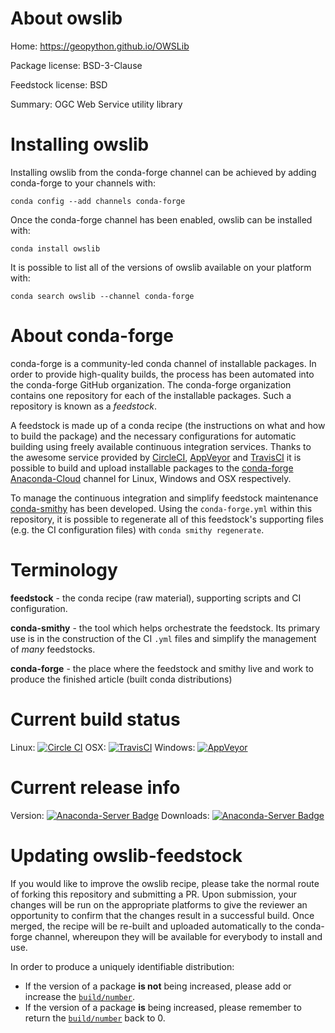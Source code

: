 About owslib
============

Home: https://geopython.github.io/OWSLib

Package license: BSD-3-Clause

Feedstock license: BSD

Summary: OGC Web Service utility library



Installing owslib
=================

Installing owslib from the conda-forge channel can be achieved by adding conda-forge to your channels with:

```
conda config --add channels conda-forge
```

Once the conda-forge channel has been enabled, owslib can be installed with:

```
conda install owslib
```

It is possible to list all of the versions of owslib available on your platform with:

```
conda search owslib --channel conda-forge
```


About conda-forge
=================

conda-forge is a community-led conda channel of installable packages.
In order to provide high-quality builds, the process has been automated into the
conda-forge GitHub organization. The conda-forge organization contains one repository 
for each of the installable packages. Such a repository is known as a *feedstock*.

A feedstock is made up of a conda recipe (the instructions on what and how to build
the package) and the necessary configurations for automatic building using freely
available continuous integration services. Thanks to the awesome service provided by
[CircleCI](https://circleci.com/), [AppVeyor](http://www.appveyor.com/)
and [TravisCI](https://travis-ci.org/) it is possible to build and upload installable
packages to the [conda-forge](https://anaconda.org/conda-forge)
[Anaconda-Cloud](http://docs.anaconda.org/) channel for Linux, Windows and OSX respectively.

To manage the continuous integration and simplify feedstock maintenance
[conda-smithy](http://github.com/conda-forge/conda-smithy) has been developed.
Using the ``conda-forge.yml`` within this repository, it is possible to regenerate all of
this feedstock's supporting files (e.g. the CI configuration files) with ``conda smithy regenerate``.


Terminology
===========

**feedstock** - the conda recipe (raw material), supporting scripts and CI configuration.

**conda-smithy** - the tool which helps orchestrate the feedstock.
                   Its primary use is in the construction of the CI ``.yml`` files
                   and simplify the management of *many* feedstocks.

**conda-forge** - the place where the feedstock and smithy live and work to
                  produce the finished article (built conda distributions)

Current build status
====================
Linux: [![Circle CI](https://circleci.com/gh/conda-forge/owslib-feedstock.svg?style=svg)](https://circleci.com/gh/conda-forge/owslib-feedstock)
OSX: [![TravisCI](https://travis-ci.org/conda-forge/owslib-feedstock.svg?branch=master)](https://travis-ci.org/conda-forge/owslib-feedstock) 
Windows: [![AppVeyor](https://ci.appveyor.com/api/projects/status/github/conda-forge/owslib-feedstock?svg=True)](https://ci.appveyor.com/project/conda-forge/owslib-feedstock/branch/master)

Current release info
====================
Version: [![Anaconda-Server Badge](https://anaconda.org/conda-forge/owslib/badges/version.svg)](https://anaconda.org/conda-forge/owslib)
Downloads: [![Anaconda-Server Badge](https://anaconda.org/conda-forge/owslib/badges/downloads.svg)](https://anaconda.org/conda-forge/owslib)


Updating owslib-feedstock
=========================

If you would like to improve the owslib recipe, please take the normal
route of forking this repository and submitting a PR. Upon submission, your changes will
be run on the appropriate platforms to give the reviewer an opportunity to confirm that the
changes result in a successful build. Once merged, the recipe will be re-built and uploaded
automatically to the conda-forge channel, whereupon they will be available for everybody to
install and use.

In order to produce a uniquely identifiable distribution:
 * If the version of a package **is not** being increased, please add or increase
   the [``build/number``](http://conda.pydata.org/docs/building/meta-yaml.html#build-number-and-string). 
 * If the version of a package **is** being increased, please remember to return
   the [``build/number``](http://conda.pydata.org/docs/building/meta-yaml.html#build-number-and-string)
   back to 0.
